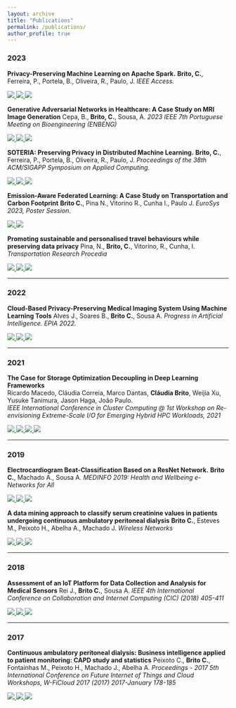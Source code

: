 ```yaml
---
layout: archive
title: "Publications"
permalink: /publications/
author_profile: true
---
```


### 2023

**Privacy-Preserving Machine Learning on Apache Spark.**
**Brito, C.**, Ferreira, P., Portela, B., Oliveira, R., Paulo, J. 
*IEEE Access.*

<!-- PDF -->
<a href="https://claudiavmbrito.github.io/files/soteria/ext/Privacy-Preserving_Machine_Learning_on_Apache_Spark.pdf">
    <img src="https://img.shields.io/badge/-pdf-5e5b5c?style=plastic&logo=Adobe%20Acrobat%20Reader&logoColor=white" />
  </a>
<!-- Bibtex -->
<a href="https://claudiavmbrito.github.io/files/soteria/ext/bibtex.bib">
  <img src="https://img.shields.io/badge/bibtex-5e5b5c?style=plastic&logo=dblp&logoColor=white" />
</a>
<!-- Doi -->
<a href="https://ieeexplore.ieee.org/abstract/document/10314994">
  <img src="https://img.shields.io/badge/doi-10.1109%2FACCESS.2023.3332222-lightgrey?style=plastic" />
</a>


**Generative Adversarial Networks in Healthcare: A Case Study on MRI Image Generation**
Cepa, B., **Brito, C.**, Sousa, A.
*2023 IEEE 7th Portuguese Meeting on Bioengineering (ENBENG)*

<!-- PDF -->
<a href="https://claudiavmbrito.github.io/files/biomed/generative/P-OOY-NRC.pdf">
    <img src="https://img.shields.io/badge/-pdf-5e5b5c?style=plastic&logo=Adobe%20Acrobat%20Reader&logoColor=white" />
  </a>
<!-- Bibtex -->
<a href="https://claudiavmbrito.github.io/files/biomed/generative/bibtex.bib">
  <img src="https://img.shields.io/badge/bibtex-5e5b5c?style=plastic&logo=dblp&logoColor=white" />
</a>
<!-- Doi -->
<a href="https://ieeexplore.ieee.org/abstract/document/10175330">
  <img src="https://img.shields.io/badge/doi-10.1109%2FENBENG58165.2023.10175330-lightgrey?style=plastic" />
</a>


**SOTERIA: Preserving Privacy in Distributed Machine Learning.**
**Brito, C.**, Ferreira, P., Portela, B., Oliveira, R., Paulo, J. 
*Proceedings of the 38th ACM/SIGAPP Symposium on Applied Computing.*

<!-- PDF -->
<a href="https://claudiavmbrito.github.io/files/soteria/P-00Y-N65.pdf">
    <img src="https://img.shields.io/badge/-pdf-5e5b5c?style=plastic&logo=Adobe%20Acrobat%20Reader&logoColor=white" />
  </a>
<!-- Bibtex -->
<a href="https://claudiavmbrito.github.io/files/soteria/bibtex.bib">
  <img src="https://img.shields.io/badge/bibtex-5e5b5c?style=plastic&logo=dblp&logoColor=white" />
</a>
<!-- Doi -->
<a href="https://dl.acm.org/doi/abs/10.1145/3555776.3578591">
  <img src="https://img.shields.io/badge/doi-10.1145%2F3555776.3578591-lightgrey?style=plastic" />
</a>


**Emission-Aware Federated Learning: A Case Study on Transportation and Carbon Footprint**
**Brito C.**, Pina N., Vitorino R., Cunha I., Paulo J.
*EuroSys 2023, Poster Session.*

<!-- PDF -->
<a href="https://claudiavmbrito.github.io/files/eurosys/eurosys23posters-final22.pdf">
    <img src="https://img.shields.io/badge/-pdf-5e5b5c?style=plastic&logo=Adobe%20Acrobat%20Reader&logoColor=white" />
  </a>
<!-- Bibtex -->
<a href="https://claudiavmbrito.github.io/files/eurosys/bibtex.bib">
  <img src="https://img.shields.io/badge/bibtex-5e5b5c?style=plastic&logo=dblp&logoColor=white" />
</a>


**Promoting sustainable and personalised travel behaviours while preserving data privacy**
Pina, N., **Brito, C.**, Vitorino, R., Cunha, I.
*Transportation Research Procedia*

<!-- PDF -->
<a href="https://claudiavmbrito.github.io/files/internship/FLtransportation.pdf">
    <img src="https://img.shields.io/badge/-pdf-5e5b5c?style=plastic&logo=Adobe%20Acrobat%20Reader&logoColor=white" />
  </a>
<!-- Bibtex -->
<a href="https://claudiavmbrito.github.io/files/internship/bibtex.bib">
  <img src="https://img.shields.io/badge/bibtex-5e5b5c?style=plastic&logo=dblp&logoColor=white" />
</a>
<!-- Doi -->
<a href="https://www.sciencedirect.com/science/article/pii/S2352146523011171">
  <img src="https://img.shields.io/badge/doi-10.1016%2Fj.trpro.2023.11.819-lightgrey?style=plastic" />
</a>


***
### 2022
**Cloud-Based Privacy-Preserving Medical Imaging System Using Machine Learning Tools**
Alves J., Soares B., **Brito C.**, Sousa A.
*Progress in Artificial Intelligence. EPIA 2022.*

<!-- PDF -->
<a href="https://claudiavmbrito.github.io/files/biomed/mcc/EPIA_2022_PAPER.pdf">
    <img src="https://img.shields.io/badge/-pdf-5e5b5c?style=plastic&logo=Adobe%20Acrobat%20Reader&logoColor=white" />
  </a>
<!-- Bibtex -->
<a href="https://claudiavmbrito.github.io/files/biomed/mcc/bibtex.bib">
  <img src="https://img.shields.io/badge/bibtex-5e5b5c?style=plastic&logo=dblp&logoColor=white" />
</a>
<!-- Doi -->
<a href="https://link.springer.com/chapter/10.1007/978-3-031-16474-3_17">
  <img src="https://img.shields.io/badge/doi-lightgrey?style=plastic" />
</a>


***
### 2021

**The Case for Storage Optimization Decoupling in Deep Learning Frameworks**    
Ricardo Macedo, Cláudia Correia, Marco Dantas, **Cláudia Brito**, Weijia Xu, Yusuke Tanimura, Jason Haga, João Paulo.    
*IEEE International Conference in Cluster Computing @ 1st Workshop on Re-envisioning Extreme-Scale I/O for Emerging Hybrid HPC Workloads, 2021*    

<!-- PDF -->
<a href="https://claudiavmbrito.github.io/files/prisma/prisma-rexio21.pdf">
    <img src="https://img.shields.io/badge/-pdf-5e5b5c?style=plastic&logo=Adobe%20Acrobat%20Reader&logoColor=white" />
  </a>
<!-- Bibtex -->
<a href="https://claudiavmbrito.github.io/files/prisma/bibtex.bib">
  <img src="https://img.shields.io/badge/bibtex-5e5b5c?style=plastic&logo=dblp&logoColor=white" />
</a>
<!-- Github -->
<a href="https://github.com/dsrhaslab/prisma">
    <img src="https://img.shields.io/badge/dsrhaslab%2Fprisma-5e5b5c?style=plastic&logo=github&logoColor=white"/>
</a>
<!-- Doi -->
<a href="https://ieeexplore.ieee.org/abstract/document/9556106">
  <img src="https://img.shields.io/badge/doi-10.1109%2FCluster48925.2021.00096-lightgrey?style=plastic" />
</a>

***
### 2019

**Electrocardiogram Beat-Classification Based on a ResNet Network.**
**Brito C.**, Machado A., Sousa A.
*MEDINFO 2019: Health and Wellbeing e-Networks for All*

<!-- PDF -->
<a href="https://claudiavmbrito.github.io/files/biomed/ecg/SHTI-264-SHTI190182.pdf">
    <img src="https://img.shields.io/badge/-pdf-5e5b5c?style=plastic&logo=Adobe%20Acrobat%20Reader&logoColor=white" />
  </a>
<!-- Bibtex -->
<a href="https://claudiavmbrito.github.io/files/biomed/ecg/bibtex.bib">
  <img src="https://img.shields.io/badge/bibtex-5e5b5c?style=plastic&logo=dblp&logoColor=white" />
</a>
<!-- Doi -->
<a href="https://doi.org/10.3233/SHTI190182">
  <img src="https://img.shields.io/badge/doi-10.3233%2FSHTI190182-lightgrey?style=plastic" />
</a>


**A data mining approach to classify serum creatinine values in patients undergoing continuous ambulatory peritoneal dialysis**
**Brito C.**, Esteves M., Peixoto H., Abelha A., Machado J.
*Wireless Networks*

<!-- PDF -->
<a href="https://claudiavmbrito.github.io/files/biomed/mining/s11276-018-01905-4.pdf">
    <img src="https://img.shields.io/badge/-pdf-5e5b5c?style=plastic&logo=Adobe%20Acrobat%20Reader&logoColor=white" />
  </a>
<!-- Bibtex -->
<a href="https://claudiavmbrito.github.io/files/biomed/mining/bibtex.bib">
  <img src="https://img.shields.io/badge/bibtex-5e5b5c?style=plastic&logo=dblp&logoColor=white" />
</a>
<!-- Doi -->
<a href="https://link.springer.com/article/10.1007/s11276-018-01905-4">
  <img src="https://img.shields.io/badge/doi-10.1007%2Fs11276-018-01905-4-lightgrey?style=plastic" />
</a>


*** 
### 2018
**Assessment of an IoT Platform for Data Collection and Analysis for Medical Sensors**
Rei J., **Brito C.**, Sousa A.
*IEEE 4th International Conference on Collaboration and Internet Computing (CIC) (2018) 405-411*

<!-- PDF -->
<a href="https://claudiavmbrito.github.io/files/biomed/iot/P-00Q-3F2.pdf">
    <img src="https://img.shields.io/badge/-pdf-5e5b5c?style=plastic&logo=Adobe%20Acrobat%20Reader&logoColor=white" />
  </a>
<!-- Bibtex -->
<a href="https://claudiavmbrito.github.io/files/biomed/iot/bibtex.bib">
  <img src="https://img.shields.io/badge/bibtex-5e5b5c?style=plastic&logo=dblp&logoColor=white" />
</a>
<!-- Doi -->
<a href="https://ieeexplore.ieee.org/document/8537859">
  <img src="https://img.shields.io/badge/doi-10.1109%2FCIC.2018.00061-lightgrey?style=plastic" />
</a>


***
### 2017
**Continuous ambulatory peritoneal dialysis: Business intelligence applied to patient monitoring: CAPD study and statistics**
Peixoto C., **Brito C.**, Fontainhas M., Peixoto H., Machado J., Abelha A.
*Proceedings - 2017 5th International Conference on Future Internet of Things and Cloud Workshops, W-FiCloud 2017 (2017) 2017-January 178-185*

<!-- PDF -->
<a href="https://claudiavmbrito.github.io/files/biomed/capd/08113790.pdf">
    <img src="https://img.shields.io/badge/-pdf-5e5b5c?style=plastic&logo=Adobe%20Acrobat%20Reader&logoColor=white" />
  </a>
<!-- Bibtex -->
<a href="https://claudiavmbrito.github.io/files/biomed/capd/bibtex.bib">
  <img src="https://img.shields.io/badge/bibtex-5e5b5c?style=plastic&logo=dblp&logoColor=white" />
</a>
<!-- Doi -->
<a href="https://ieeexplore.ieee.org/document/8113790">
  <img src="https://img.shields.io/badge/doi-lightgrey?style=plastic" />
</a>